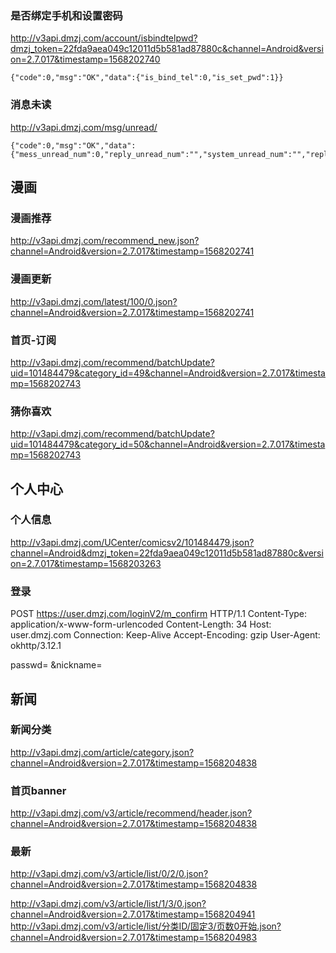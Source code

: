 ### 是否绑定手机和设置密码

http://v3api.dmzj.com/account/isbindtelpwd?dmzj_token=22fda9aea049c12011d5b581ad87880c&channel=Android&version=2.7.017&timestamp=1568202740

```
{"code":0,"msg":"OK","data":{"is_bind_tel":0,"is_set_pwd":1}}
```

### 消息未读

http://v3api.dmzj.com/msg/unread/

```
{"code":0,"msg":"OK","data":{"mess_unread_num":0,"reply_unread_num":"","system_unread_num":"","reply__unread_num":0,"system__unread_num":0}}
```

## 漫画

### 漫画推荐

http://v3api.dmzj.com/recommend_new.json?channel=Android&version=2.7.017&timestamp=1568202741


### 漫画更新

http://v3api.dmzj.com/latest/100/0.json?channel=Android&version=2.7.017&timestamp=1568202741

### 首页-订阅
http://v3api.dmzj.com/recommend/batchUpdate?uid=101484479&category_id=49&channel=Android&version=2.7.017&timestamp=1568202743

### 猜你喜欢
http://v3api.dmzj.com/recommend/batchUpdate?uid=101484479&category_id=50&channel=Android&version=2.7.017&timestamp=1568202743

## 个人中心

### 个人信息
http://v3api.dmzj.com/UCenter/comicsv2/101484479.json?channel=Android&dmzj_token=22fda9aea049c12011d5b581ad87880c&version=2.7.017&timestamp=1568203263


### 登录

POST https://user.dmzj.com/loginV2/m_confirm HTTP/1.1
Content-Type: application/x-www-form-urlencoded
Content-Length: 34
Host: user.dmzj.com
Connection: Keep-Alive
Accept-Encoding: gzip
User-Agent: okhttp/3.12.1

passwd= &nickname= 

## 新闻

### 新闻分类
http://v3api.dmzj.com/article/category.json?channel=Android&version=2.7.017&timestamp=1568204838

### 首页banner

http://v3api.dmzj.com/v3/article/recommend/header.json?channel=Android&version=2.7.017&timestamp=1568204838

### 最新
http://v3api.dmzj.com/v3/article/list/0/2/0.json?channel=Android&version=2.7.017&timestamp=1568204838

http://v3api.dmzj.com/v3/article/list/1/3/0.json?channel=Android&version=2.7.017&timestamp=1568204941
http://v3api.dmzj.com/v3/article/list/分类ID/固定3/页数0开始.json?channel=Android&version=2.7.017&timestamp=1568204983
